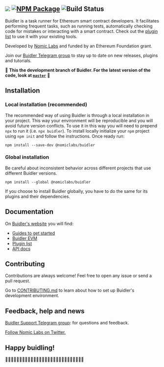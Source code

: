 ![](https://user-images.githubusercontent.com/232174/57331293-9a042100-70ee-11e9-8c37-8a5d52875bf4.png)
[![NPM Package](https://img.shields.io/npm/v/@nomiclabs/buidler.svg?style=flat-square)](https://www.npmjs.org/package/@nomiclabs/buidler)
![Build Status](https://github.com/nomiclabs/buidler/workflows/CI/badge.svg)
---------
Buidler is a task runner for Ethereum smart contract developers. It facilitates performing frequent tasks, such as running tests, automatically checking code for mistakes or interacting with a smart contract. Check out the [plugin list](https://buidler.dev/plugins/) to use it with your existing tools.

Developed by [Nomic Labs](https://nomiclabs.io/) and funded by an Ethereum Foundation grant.

Join our [Buidler Telegram group](http://t.me/BuidlerSupport) to stay up to date on new releases, plugins and tutorials.

🚧 **This the development branch of Buidler. For the latest version of the code, look at [`master`](https://github.com/nomiclabs/buidler/tree/master)** 🚧

## Installation

### Local installation (recommended)

The recommended way of using Buidler is through a local installation in your project. This way your environment will be reproducible and you will avoid future version conflicts. To use it in this way you will need to prepend `npx` to run it (i.e. `npx buidler`). To install locally initialize your `npm` project using `npm init` and follow the instructions. Once ready run:

    npm install --save-dev @nomiclabs/buidler

### Global installation

Be careful about inconsistent behavior across different projects that use different Buidler versions.

    npm install --global @nomiclabs/buidler
    
If you choose to install Buidler globally, you have to do the same for its plugins and their dependencies.

## Documentation

On [Buidler's website](https://buidler.dev) you will find:

- [Guides to get started](https://buidler.dev/getting-started/)
- [Buidler EVM](https://buidler.dev/buidler-evm/)
- [Plugin list](https://buidler.dev/plugins/)
- [API docs](https://buidler.dev/api/)


## Contributing

Contributions are always welcome! Feel free to open any issue or send a pull request.

Go to [CONTRIBUTING.md](./CONTRIBUTING.md) to learn about how to set up Buidler's development environment. 

## Feedback, help and news

[Buidler Support Telegram group](http://t.me/BuidlerSupport): for questions and feedback.

[Follow Nomic Labs on Twitter.](https://twitter.com/nomiclabs)


## Happy buidling!

👷‍♀️👷‍♂️👷‍♀️👷‍♂️👷‍♀️👷‍♂️👷‍♀️👷‍♂️👷‍♀️👷‍♂️👷‍♀️👷‍♂️👷‍♀️👷‍♂️
